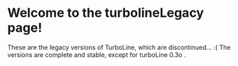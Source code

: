 # Welcome to the turbolineLegacy page!
These are the legacy versions of TurboLine, which are discontinued... :(
The versions are complete and stable, except for turboLine 0.3o .
